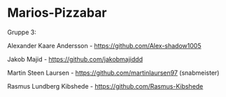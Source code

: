 # Marios-Pizzabar


Gruppe 3:

Alexander Kaare Andersson - https://github.com/Alex-shadow1005

Jakob Majid - https://github.com/jakobmajiddd

Martin Steen Laursen - https://github.com/martinlaursen97    (snabmeister)

Rasmus Lundberg Kibshede - https://github.com/Rasmus-Kibshede
